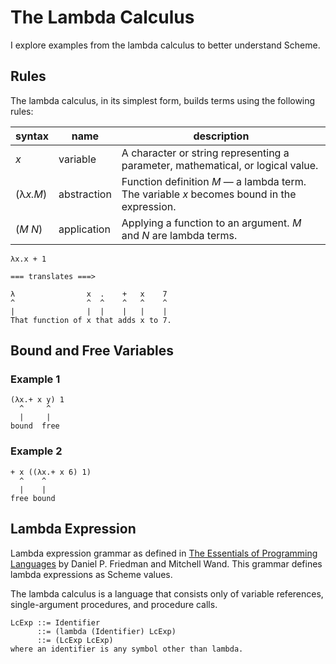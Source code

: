 # The Lambda Calculus
I explore examples from the lambda calculus to better understand Scheme.

## Rules

The lambda calculus, in its simplest form, builds terms using the following rules:

| syntax   | name        | description |
| -------- | ----------- | ----------- |
| *x*      | variable    | A character or string representing a parameter, mathematical, or logical value.            |
| (λ*x.M*) | abstraction | Function definition *M* — a lambda term. The variable *x* becomes bound in the expression. |
| (*M N*)  | application | Applying a function to an argument. *M* and *N* are lambda terms.                          |

```
λx.x + 1

=== translates ===>

λ                x  .    +   x    7
^                ^  ^    ^   ^    ^
|                |  |    |   |    |
That function of x that adds x to 7.
```

## Bound and Free Variables

### Example 1
```
(λx.+ x y) 1
  ^     ^
  |     |
bound  free
```

### Example 2

```
+ x ((λx.+ x 6) 1)
  ^    ^
  |    |
free bound
```

## Lambda Expression
Lambda expression grammar as defined in [The Essentials of Programming Languages](https://en.wikipedia.org/wiki/Essentials_of_Programming_Languages) by Daniel P. Friedman and Mitchell Wand. This grammar defines lambda expressions as Scheme values.

The lambda calculus is a language that consists only of variable references, single-argument procedures, and procedure calls.

```
LcExp ::= Identifier
      ::= (lambda (Identifier) LcExp)
      ::= (LcExp LcExp)
where an identifier is any symbol other than lambda.
```
